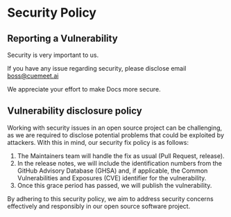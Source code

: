 # Security Policy

## Reporting a Vulnerability

Security is very important to us.

If you have any issue regarding security, please disclose email boss@cuemeet.ai

We appreciate your effort to make Docs more secure.

## Vulnerability disclosure policy

Working with security issues in an open source project can be challenging, as we are required to disclose potential problems that could be exploited by attackers. With this in mind, our security fix policy is as follows:

1. The Maintainers team will handle the fix as usual (Pull Request,
   release).
2. In the release notes, we will include the identification numbers from the
   GitHub Advisory Database (GHSA) and, if applicable, the Common Vulnerabilities
   and Exposures (CVE) identifier for the vulnerability.
3. Once this grace period has passed, we will publish the vulnerability.

By adhering to this security policy, we aim to address security concerns
effectively and responsibly in our open source software project.